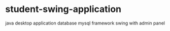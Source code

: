 # student-swing-application

java desktop application 
database mysql
framework swing with admin panel

